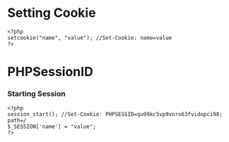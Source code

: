 # Setting Cookie
```
<?php
setcookie("name", "value"); //Set-Cookie: name=value
?>
```

# PHPSessionID

### Starting Session

```
<?php
session_start(); //Set-Cookie: PHPSESSID=qu99kc5vp9vnro63fvidopci98; path=/
$_SESSION['name'] = "value";
?>
```
